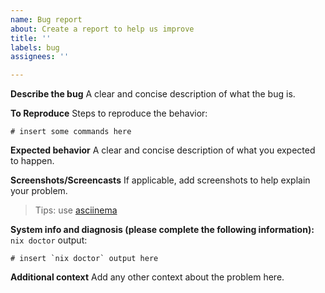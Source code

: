 ```yaml
---
name: Bug report
about: Create a report to help us improve
title: ''
labels: bug
assignees: ''

---
```


**Describe the bug**
A clear and concise description of what the bug is.

**To Reproduce**
Steps to reproduce the behavior:
```
# insert some commands here
```

**Expected behavior**
A clear and concise description of what you expected to happen.

**Screenshots/Screencasts**
If applicable, add screenshots to help explain your problem.
> Tips: use [asciinema](https://asciinema.org)

**System info and diagnosis (please complete the following information):**
 `nix doctor` output:
```
# insert `nix doctor` output here
```

**Additional context**
Add any other context about the problem here.
